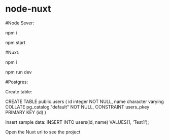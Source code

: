 # node-nuxt
#Node Sever:

npm i

npm start

#Nuxt:

npm i

npm run dev

#Postgres:

Create table:

CREATE TABLE public.users
(
    id integer NOT NULL,
    name character varying COLLATE pg_catalog."default" NOT NULL,
    CONSTRAINT users_pkey PRIMARY KEY (id)
)

Insert sample data:
INSERT INTO users(id, name) VALUES(1, 'Test1');


Open the Nuxt url to see the project
